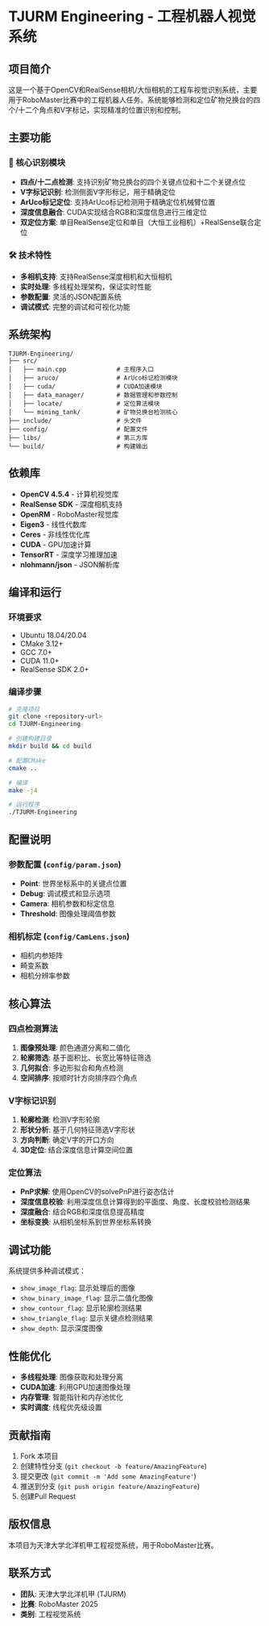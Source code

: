 # TJURM Engineering - 工程机器人视觉系统

## 项目简介

这是一个基于OpenCV和RealSense相机/大恒相机的工程车视觉识别系统，主要用于RoboMaster比赛中的工程机器人任务。系统能够检测和定位矿物兑换台的四个/十二个角点和V字标记，实现精准的位置识别和控制。

## 主要功能

### 🎯 核心识别模块
- **四点/十二点检测**: 支持识别矿物兑换台的四个关键点位和十二个关键点位
- **V字标记识别**: 检测侧面V字形标记，用于精确定位
- **ArUco标记定位**: 支持ArUco标记检测用于精确定位机械臂位置
- **深度信息融合**: CUDA实现结合RGB和深度信息进行三维定位
- **双定位方案**: 单目RealSense定位和单目（大恒工业相机）+RealSense联合定位


### 🛠️ 技术特性
- **多相机支持**: 支持RealSense深度相机和大恒相机
- **实时处理**: 多线程处理架构，保证实时性能
- **参数配置**: 灵活的JSON配置系统
- **调试模式**: 完整的调试和可视化功能

## 系统架构

```
TJURM-Engineering/
├── src/
│   ├── main.cpp              # 主程序入口
│   ├── aruco/                # ArUco标记检测模块
│   ├── cuda/                 # CUDA加速模块
│   ├── data_manager/         # 数据管理和参数控制
│   ├── locate/               # 定位算法模块
│   └── mining_tank/          # 矿物兑换台检测核心
├── include/                  # 头文件
├── config/                   # 配置文件
├── libs/                     # 第三方库
└── build/                    # 构建输出
```

## 依赖库

- **OpenCV 4.5.4** - 计算机视觉库
- **RealSense SDK** - 深度相机支持
- **OpenRM** - RoboMaster视觉库
- **Eigen3** - 线性代数库
- **Ceres** - 非线性优化库
- **CUDA** - GPU加速计算
- **TensorRT** - 深度学习推理加速
- **nlohmann/json** - JSON解析库

## 编译和运行

### 环境要求
- Ubuntu 18.04/20.04
- CMake 3.12+
- GCC 7.0+
- CUDA 11.0+
- RealSense SDK 2.0+

### 编译步骤

```bash
# 克隆项目
git clone <repository-url>
cd TJURM-Engineering

# 创建构建目录
mkdir build && cd build

# 配置CMake
cmake ..

# 编译
make -j4

# 运行程序
./TJURM-Engineering
```

## 配置说明

### 参数配置 (`config/param.json`)
- **Point**: 世界坐标系中的关键点位置
- **Debug**: 调试模式和显示选项
- **Camera**: 相机参数和标定信息
- **Threshold**: 图像处理阈值参数

### 相机标定 (`config/CamLens.json`)
- 相机内参矩阵
- 畸变系数
- 相机分辨率参数

## 核心算法

### 四点检测算法
1. **图像预处理**: 颜色通道分离和二值化
2. **轮廓筛选**: 基于面积比、长宽比等特征筛选
3. **几何拟合**: 多边形拟合和角点检测
4. **空间排序**: 按顺时针方向排序四个角点

### V字标记识别
1. **轮廓检测**: 检测V字形轮廓
2. **形状分析**: 基于几何特征筛选V字形状
3. **方向判断**: 确定V字的开口方向
4. **3D定位**: 结合深度信息计算空间位置

### 定位算法
- **PnP求解**: 使用OpenCV的solvePnP进行姿态估计
- **深度信息校验**: 利用深度信息计算得到的平面度、角度、长度校验检测结果
- **深度融合**: 结合RGB和深度信息提高精度
- **坐标变换**: 从相机坐标系到世界坐标系转换

## 调试功能

系统提供多种调试模式：
- `show_image_flag`: 显示处理后的图像
- `show_binary_image_flag`: 显示二值化图像
- `show_contour_flag`: 显示轮廓检测结果
- `show_triangle_flag`: 显示关键点检测结果
- `show_depth`: 显示深度图像

## 性能优化

- **多线程处理**: 图像获取和处理分离
- **CUDA加速**: 利用GPU加速图像处理
- **内存管理**: 智能指针和内存池优化
- **实时调度**: 线程优先级设置

## 贡献指南

1. Fork 本项目
2. 创建特性分支 (`git checkout -b feature/AmazingFeature`)
3. 提交更改 (`git commit -m 'Add some AmazingFeature'`)
4. 推送到分支 (`git push origin feature/AmazingFeature`)
5. 创建Pull Request

## 版权信息

本项目为天津大学北洋机甲工程视觉系统，用于RoboMaster比赛。

## 联系方式

- **团队**: 天津大学北洋机甲 (TJURM)
- **比赛**: RoboMaster 2025
- **类别**: 工程视觉系统
